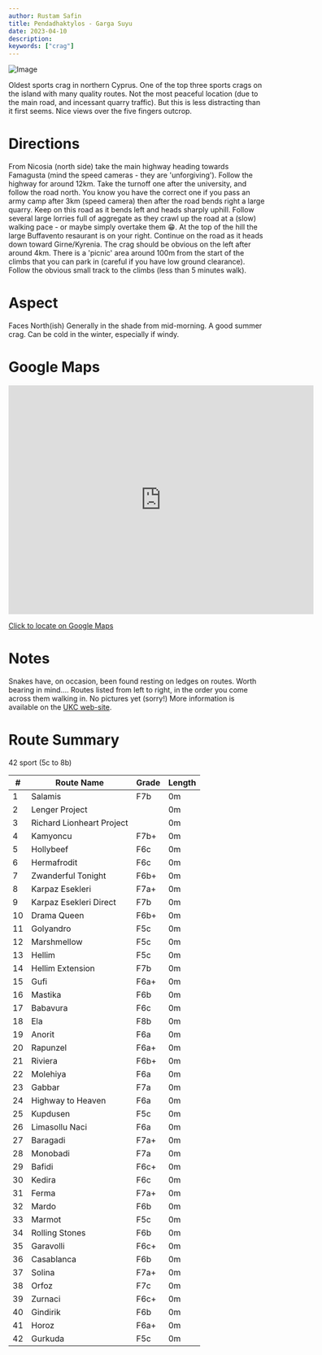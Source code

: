```yaml
---
author: Rustam Safin
title: Pendadhaktylos - Garga Suyu
date: 2023-04-10
description:
keywords: ["crag"]
---
```


![Image](/garga-suyu/garga-suyu.jpg)

Oldest sports crag in northern Cyprus. One of the top three sports crags on the island with many quality routes. Not the most peaceful location (due to the main road, and incessant quarry traffic). But this is less distracting than it first seems. Nice views over the five fingers outcrop.

# Directions

From Nicosia (north side) take the main highway heading towards Famagusta (mind the speed cameras - they are 'unforgiving'). Follow the highway for around 12km. Take the turnoff one after the university, and follow the road north. You know you have the correct one if you pass an army camp after 3km (speed camera) then after the road bends right a large quarry. Keep on this road as it bends left and heads sharply uphill. Follow several large lorries full of aggregate as they crawl up the road at a (slow) walking pace - or maybe simply overtake them 😁. At the top of the hill the large Buffavento resaurant is on your right. Continue on the road as it heads down toward Girne/Kyrenia. The crag should be obvious on the left after around 4km. There is a 'picnic' area around 100m from the start of the climbs that you can park in (careful if you have low ground clearance). Follow the obvious small track to the climbs (less than 5 minutes walk).

# Aspect

Faces North(ish) Generally in the shade from mid-morning. A good summer crag. Can be cold in the winter, especially if windy.

# Google Maps

<iframe src="https://www.google.com/maps/embed?pb=!1m17!1m12!1m3!1d4113.212002743477!2d33.449726776902736!3d35.28992167032453!2m3!1f0!2f0!3f0!3m2!1i1024!2i768!4f13.1!3m2!1m1!2zMzXCsDE3JzIyLjkiTiAzM8KwMjYnNjAuMCJF!5e1!3m2!1sen!2s!4v1681130090842!5m2!1sen!2s" width="600" height="450" style="border:0;" allowfullscreen="" loading="lazy" referrerpolicy="no-referrer-when-downgrade"></iframe>

[Click to locate on Google Maps](https://goo.gl/maps/FeCN4bMUmWSbgSw28)

# Notes
Snakes have, on occasion, been found resting on ledges on routes. Worth bearing in mind....
Routes listed from left to right, in the order you come across them walking in. No pictures yet (sorry!)
More information is available on the [UKC web-site](https://www.ukclimbing.com/logbook/crags/garga_suyu-9288/).

# Route Summary

42 sport (5c to 8b)

| #   | Route Name                | Grade | Length |
| --- | ------------------------- | ----- | ------ |
| 1   | Salamis                   | F7b   | 0m     |
| 2   | Lenger Project            |       | 0m     |
| 3   | Richard Lionheart Project |       | 0m     |
| 4   | Kamyoncu                  | F7b+  | 0m     |
| 5   | Hollybeef                 | F6c   | 0m     |
| 6   | Hermafrodit               | F6c   | 0m     |
| 7   | Zwanderful Tonight        | F6b+  | 0m     |
| 8   | Karpaz Esekleri           | F7a+  | 0m     |
| 9   | Karpaz Esekleri Direct    | F7b   | 0m     |
| 10  | Drama Queen               | F6b+  | 0m     |
| 11  | Golyandro                 | F5c   | 0m     |
| 12  | Marshmellow               | F5c   | 0m     |
| 13  | Hellim                    | F5c   | 0m     |
| 14  | Hellim Extension          | F7b   | 0m     |
| 15  | Gufi                      | F6a+  | 0m     |
| 16  | Mastika                   | F6b   | 0m     |
| 17  | Babavura                  | F6c   | 0m     |
| 18  | Ela                       | F8b   | 0m     |
| 19  | Anorit                    | F6a   | 0m     |
| 20  | Rapunzel                  | F6a+  | 0m     |
| 21  | Riviera                   | F6b+  | 0m     |
| 22  | Molehiya                  | F6a   | 0m     |
| 23  | Gabbar                    | F7a   | 0m     |
| 24  | Highway to Heaven         | F6a   | 0m     |
| 25  | Kupdusen                  | F5c   | 0m     |
| 26  | Limasollu Naci            | F6a   | 0m     |
| 27  | Baragadi                  | F7a+  | 0m     |
| 28  | Monobadi                  | F7a   | 0m     |
| 29  | Bafidi                    | F6c+  | 0m     |
| 30  | Kedira                    | F6c   | 0m     |
| 31  | Ferma                     | F7a+  | 0m     |
| 32  | Mardo                     | F6b   | 0m     |
| 33  | Marmot                    | F5c   | 0m     |
| 34  | Rolling Stones            | F6b   | 0m     |
| 35  | Garavolli                 | F6c+  | 0m     |
| 36  | Casablanca                | F6b   | 0m     |
| 37  | Solina                    | F7a+  | 0m     |
| 38  | Orfoz                     | F7c   | 0m     |
| 39  | Zurnaci                   | F6c+  | 0m     |
| 40  | Gindirik                  | F6b   | 0m     |
| 41  | Horoz                     | F6a+  | 0m     |
| 42  | Gurkuda                   | F5c   | 0m     |
